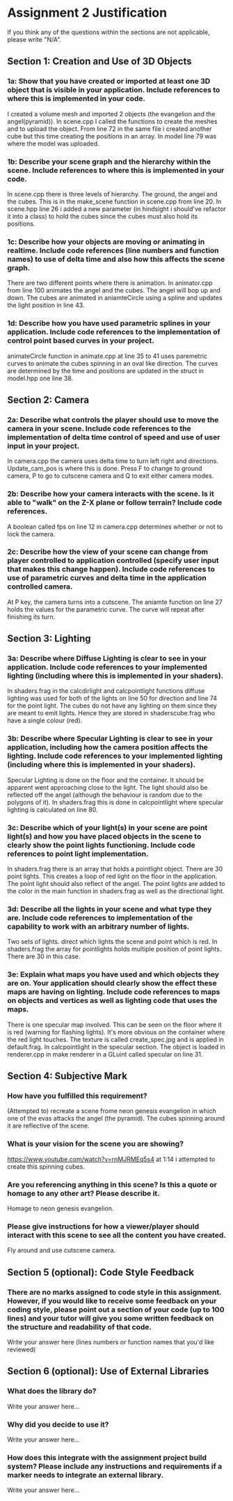 # Assignment 2 Justification

If you think any of the questions within the sections are not applicable, please write "N/A".

## Section 1: Creation and Use of 3D Objects

### 1a: Show that you have created or imported at least one 3D object that is visible in your application. Include references to where this is implemented in your code.

I created a volume mesh and imported 2 objects (the evangelion and the angel(pyramid)). In scene.cpp I called the functions to create the meshes and to upload the object. From line 72 in the same file i created another cube but this time creating the positions in an array. In model line 79 was where the model was uploaded. 

### 1b: Describe your scene graph and the hierarchy within the scene. Include references to where this is implemented in your code.

In scene.cpp there is three levels of hierarchy. The ground, the angel and the cubes. This is in the make_scene function in scene.cpp from line 20. In scene.hpp line 26 i added a new parameter (in hindsight i should've refactor it into a class) to hold the cubes since the cubes must also hold its positions. 

### 1c: Describe how your objects are moving or animating in realtime. Include code references (line numbers and function names) to use of delta time and also how this affects the scene graph.

There are two different points where there is animation. In animator.cpp from line 100 animates the angel and the cubes. The angel will bop up and down. The cubes are animated in aniamteCircle using a spline and updates the light position in line 43. 

### 1d: Describe how you have used parametric splines in your application. Include code references to the implementation of control point based curves in your project.

animateCircle function in animate.cpp at line 35 to 41 uses paremetric curves to animate the cubes spinning in an oval like direction. The curves are determined by the time and positions are updated in the struct in model.hpp one line 38.

## Section 2: Camera

### 2a: Describe what controls the player should use to move the camera in your scene. Include code references to the implementation of delta time control of speed and use of user input in your project.

In camera.cpp the camera uses delta time to turn left right and directions. Update_cam_pos is where this is done. Press F to change to ground camera, P to go to cutscene camera and Q to exit either camera modes.

### 2b: Describe how your camera interacts with the scene. Is it able to "walk" on the Z-X plane or follow terrain? Include code references.

A boolean called fps on line 12 in camera.cpp determines whether or not to lock the camera. 

### 2c: Describe how the view of your scene can change from player controlled to application controlled (specify user input that makes this change happen). Include code references to use of parametric curves and delta time in the application controlled camera.

At P key, the camera turns into a cutscene. The aniamte function on line 27 holds the values for the parametric curve. The curve will repeat after finishing its turn.

## Section 3: Lighting

### 3a: Describe where Diffuse Lighting is clear to see in your application. Include code references to your implemented lighting (including where this is implemented in your shaders).

In shaders.frag in the calcdirlight and calcpointlight functions diffuse lighting was used for both of the lights on line 50 for direction and line 74 for the point light. The cubes do not have any lighting on them since they are meant to emit lights. Hence they are stored in shaderscube.frag who have a single colour (red).

### 3b: Describe where Specular Lighting is clear to see in your application, including how the camera position affects the lighting. Include code references to your implemented lighting (including where this is implemented in your shaders).

Specular Lighting is done on the floor and the container. It should be apparent went approaching close to the light. The light should also be reflected off the angel (although the behaviour is random due to the polygons of it). In shaders.frag this is done in calcpointlight where specular lighting is calculated on line 80. 

### 3c: Describe which of your light(s) in your scene are point light(s) and how you have placed objects in the scene to clearly show the point lights functioning. Include code references to point light implementation.

In shaders.frag there is an array that holds a pointlight object. There are 30 point lights. This creates a loop of red light on the floor in the application. The point light should also reflect of the angel. The point lights are added to the color in the main function in shaders.frag as well as the directional light.

### 3d: Describe all the lights in your scene and what type they are. Include code references to implementation of the capability to work with an arbitrary number of lights.

Two sets of lights. direct which lights the scene and point which is red. In shaders.frag the array for pointlights holds multiple position of point lights. There are 30 in this case. 

### 3e: Explain what maps you have used and which objects they are on. Your application should clearly show the effect these maps are having on lighting. Include code references to maps on objects and vertices as well as lighting code that uses the maps.

There is one specular map involved. This can be seen on the floor where it is red (warning for flashing lights). It's more obvious on the container where the red light touches. The texture is called create_spec.jpg and is applied in default.frag. In calcpointlight in the specular section. The object is loaded in renderer.cpp in make renderer in a GLuint called specular on line 31. 

## Section 4: Subjective Mark

### How have you fulfilled this requirement?

(Attempted to) recreate a scene frome neon genesis evangelion in which one of the evas attacks the angel (the pyramid). The cubes spinning around it are reflective of the scene. 

### What is your vision for the scene you are showing?

https://www.youtube.com/watch?v=rnMJRMEq5s4 at 1:14 i attempted to create this spinning cubes. 

### Are you referencing anything in this scene? Is this a quote or homage to any other art? Please describe it.

Homage to neon genesis evangelion.

### Please give instructions for how a viewer/player should interact with this scene to see all the content you have created.

Fly around and use cutscene camera. 

## Section 5 (optional): Code Style Feedback

### There are no marks assigned to code style in this assignment. However, if you would like to receive some feedback on your coding style, please point out a section of your code (up to 100 lines) and your tutor will give you some written feedback on the structure and readability of that code.

Write your answer here (lines numbers or function names that you'd like reviewed)

## Section 6 (optional): Use of External Libraries

### What does the library do?

Write your answer here...

### Why did you decide to use it?

Write your answer here...

### How does this integrate with the assignment project build system? Please include any instructions and requirements if a marker needs to integrate an external library.

Write your answer here...
